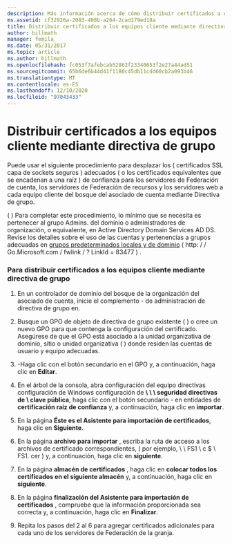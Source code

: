 ```yaml
---
description: Más información acerca de cómo distribuir certificados a equipos cliente mediante directiva de grupo
ms.assetid: cf32926a-2083-408b-a264-2cad179ed18a
title: Distribuir certificados a los equipos cliente mediante directiva de grupo
author: billmath
manager: femila
ms.date: 05/31/2017
ms.topic: article
ms.author: billmath
ms.openlocfilehash: fc053f7afebcab52862f23340653f2e27a44ad51
ms.sourcegitcommit: 65b6de6b44d41f1180c45db11cdd60cb2a093b46
ms.translationtype: MT
ms.contentlocale: es-ES
ms.lasthandoff: 12/10/2020
ms.locfileid: "97043433"
---
```

# <a name="distribute-certificates-to-client-computers-by-using-group-policy"></a>Distribuir certificados a los equipos cliente mediante directiva de grupo


Puede usar el siguiente procedimiento para desplazar los \( certificados SSL capa de sockets seguros \) adecuados \( o los certificados equivalentes que se encadenan a una raíz \) de confianza para los servidores de Federación de cuenta, los servidores de Federación de recursos y los servidores web a cada equipo cliente del bosque del asociado de cuenta mediante Directiva de grupo.

  \( \) Para completar este procedimiento, lo mínimo que se necesita es pertenecer al grupo Admins. del dominio o administradores de organización, o equivalente, en Active Directory Domain Services AD DS.  Revise los detalles sobre el uso de las cuentas y pertenencias a grupos adecuadas en [grupos predeterminados locales y de dominio](https://go.microsoft.com/fwlink/?LinkId=83477) \( http: \/ \/ Go.Microsoft.com \/ fwlink \/ ? LinkId \= 83477 \) .

### <a name="to-distribute-certificates-to-client-computers-by-using-group-policy"></a>Para distribuir certificados a los equipos cliente mediante directiva de grupo

1.  En un controlador de dominio del bosque de la organización del asociado de cuenta,  inicie el complemento \- de administración de directiva de grupo en.

2.  Busque un GPO de objeto de directiva de grupo existente \( \) o cree un nuevo GPO para que contenga la configuración del certificado. Asegúrese de que el GPO está asociado a la unidad organizativa de dominio, sitio o unidad organizativa \( \) donde residen las cuentas de usuario y equipo adecuadas.

3.  \-Haga clic con el botón secundario en el GPO y, a continuación, haga clic en **Editar**.

4.  En el árbol de la consola, abra configuración del equipo directivas configuración de Windows configuración de **\\ \\ \\ seguridad directivas de \\ clave pública**, haga clic con el botón secundario \- en entidades de **certificación raíz de confianza** y, a continuación, haga clic en **importar**.

5.  En la página **Éste es el Asistente para importación de certificados**, haga clic en **Siguiente**.

6.  En la página **archivo para importar** , escriba la ruta de acceso a los archivos de certificado correspondientes, \( por ejemplo, \\ \\ FS1 \\ c $ \\ FS1. cer \) y, a continuación, haga clic en **siguiente**.

7.  En la página **almacén de certificados** , haga clic en **colocar todos los certificados en el siguiente almacén** y, a continuación, haga clic en **siguiente**.

8.  En la página **finalización del Asistente para importación de certificados** , compruebe que la información proporcionada sea correcta y, a continuación, haga clic en **Finalizar**.

9. Repita los pasos del 2 al 6 para agregar certificados adicionales para cada uno de los servidores de Federación de la granja.
